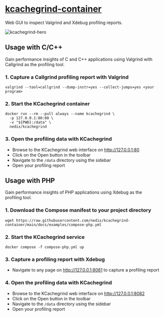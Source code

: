 # [kcachegrind-container][project]

Web GUI to inspect Valgrind and Xdebug profiling reports.

![kcachegrind-hero](https://raw.githubusercontent.com/nedix/k3s-argocd-container/refs/heads/main/docs/static/hero.png)


## Usage with C/C++

Gain performance insights of C and C++ applications using Valgrind with Callgrind as the profiling tool.


### 1. Capture a Callgrind profiling report with Valgrind

```shell
valgrind --tool=callgrind --dump-instr=yes --collect-jumps=yes <your program>
```


### 2. Start the KCachegrind container

```shell
docker run --rm --pull always --name kcachegrind \
  -p 127.0.0.1:80:80 \
  -v "${PWD}:/data" \
  nedix/kcachegrind
```


### 3. Open the profiling data with KCachegrind

- Browse to the KCachegrind web interface on http://127.0.0.1:80
- Click on the Open button in the toolbar
- Navigate to the `/data` directory using the sidebar
- Open your profiling report


## Usage with PHP

Gain performance insights of PHP applications using Xdebug as the profiling tool.


### 1. Download the Compose manifest to your project directory

```shell
wget https://raw.githubusercontent.com/nedix/kcachegrind-container/main/docs/examples/compose-php.yml
```


### 2. Start the KCachegrind service

```shell
docker compose -f compose-php.yml up
```


### 3. Capture a profiling report with Xdebug

- Navigate to any page on http://127.0.0.1:8081 to capture a profiling report


### 4. Open the profiling data with KCachegrind

- Browse to the KCachegrind web interface on http://127.0.0.1:8082
- Click on the Open button in the toolbar
- Navigate to the `/data` directory using the sidebar
- Open your profiling report


[project]: https://hub.docker.com/r/nedix/kcachegrind
